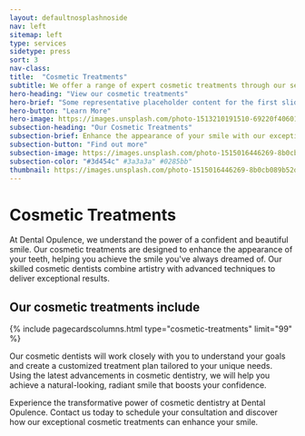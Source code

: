 ```yaml
---
layout: defaultnosplashnoside
nav: left
sitemap: left
type: services
sidetype: press
sort: 3
nav-class: 
title:  "Cosmetic Treatments"
subtitle: We offer a range of expert cosmetic treatments through our seasoned professional staff
hero-heading: "View our cosmetic treatments"
hero-brief: "Some representative placeholder content for the first slide"
hero-button: "Learn More"
hero-image: https://images.unsplash.com/photo-1513210191510-69220f40601d?ixlib=rb-4.0.3&ixid=MnwxMjA3fDB8MHxwaG90by1wYWdlfHx8fGVufDB8fHx8&auto=format&fit=crop&w=1770&q=80
subsection-heading: "Our Cosmetic Treatments"
subsection-brief: Enhance the appearance of your smile with our exceptional cosmetic dental treatments. From teeth whitening and veneers to orthodontic options and smile makeovers, our skilled cosmetic dentists will customize a treatment plan to suit your unique goals.
subsection-button: "Find out more"
subsection-image: https://images.unsplash.com/photo-1515016446269-8b0cb089b52d?ixlib=rb-4.0.3&ixid=MnwxMjA3fDB8MHxwaG90by1wYWdlfHx8fGVufDB8fHx8&auto=format&fit=crop&w=1770&q=80
subsection-color: "#3d454c" #3a3a3a" #0285bb"
thumbnail: https://images.unsplash.com/photo-1515016446269-8b0cb089b52d?ixlib=rb-4.0.3&ixid=MnwxMjA3fDB8MHxwaG90by1wYWdlfHx8fGVufDB8fHx8&auto=format&fit=crop&w=1770&q=80
---
```

# Cosmetic Treatments

At Dental Opulence, we understand the power of a confident and beautiful smile. Our cosmetic treatments are designed to enhance the appearance of your teeth, helping you achieve the smile you've always dreamed of. Our skilled cosmetic dentists combine artistry with advanced techniques to deliver exceptional results.

## Our cosmetic treatments include

{% include pagecardscolumns.html type="cosmetic-treatments" limit="99" %}

Our cosmetic dentists will work closely with you to understand your goals and create a customized treatment plan tailored to your unique needs. Using the latest advancements in cosmetic dentistry, we will help you achieve a natural-looking, radiant smile that boosts your confidence.

Experience the transformative power of cosmetic dentistry at Dental Opulence. Contact us today to schedule your consultation and discover how our exceptional cosmetic treatments can enhance your smile.
